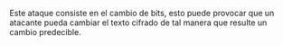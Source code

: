 Este ataque consiste en el cambio de bits, esto puede provocar que un atacante  pueda cambiar el texto cifrado de tal manera que resulte un cambio predecible.